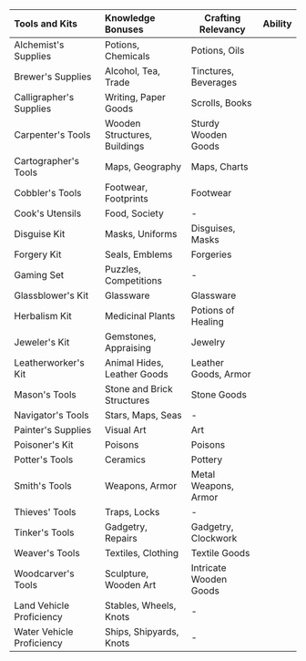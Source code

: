 | Tools and Kits            | Knowledge Bonuses            | Crafting Relevancy     | Ability | 
|:------------------------- |:---------------------------- | ---------------------- | ------- |
| Alchemist's Supplies      | Potions, Chemicals           | Potions, Oils          |         |
| Brewer's Supplies         | Alcohol, Tea, Trade          | Tinctures, Beverages   |         |
| Calligrapher's Supplies   | Writing, Paper Goods         | Scrolls, Books         |         |
| Carpenter's Tools         | Wooden Structures, Buildings | Sturdy Wooden Goods    |         |
| Cartographer's Tools      | Maps, Geography              | Maps, Charts           |         |
| Cobbler's Tools           | Footwear, Footprints         | Footwear               |         |
| Cook's Utensils           | Food, Society                | -                      |         |
| Disguise Kit              | Masks, Uniforms              | Disguises, Masks       |         |
| Forgery Kit               | Seals, Emblems               | Forgeries              |         |
| Gaming Set                | Puzzles, Competitions        | -                      |         |
| Glassblower's Kit         | Glassware                    | Glassware              |         |
| Herbalism Kit             | Medicinal Plants             | Potions of Healing     |         |
| Jeweler's Kit             | Gemstones, Appraising        | Jewelry                |         |
| Leatherworker's Kit       | Animal Hides, Leather Goods  | Leather Goods, Armor   |         |
| Mason's Tools             | Stone and Brick Structures   | Stone Goods            |         |
| Navigator's Tools         | Stars, Maps, Seas            | -                      |         |
| Painter's Supplies        | Visual Art                   | Art                    |         |
| Poisoner's Kit            | Poisons                      | Poisons                |         |
| Potter's Tools            | Ceramics                     | Pottery                |         |
| Smith's Tools             | Weapons, Armor               | Metal Weapons, Armor   |         |
| Thieves' Tools            | Traps, Locks                 | -                      |         |
| Tinker's Tools            | Gadgetry, Repairs            | Gadgetry, Clockwork    |         |
| Weaver's Tools            | Textiles, Clothing           | Textile Goods          |         |
| Woodcarver's Tools        | Sculpture, Wooden Art        | Intricate Wooden Goods |         |
| Land Vehicle Proficiency  | Stables, Wheels, Knots       | -                      |         |
| Water Vehicle Proficiency | Ships, Shipyards, Knots      | -                      |         |
